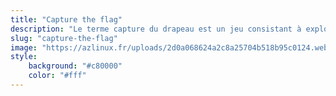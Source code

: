 ```yaml
---
title: "Capture the flag"
description: "Le terme capture du drapeau est un jeu consistant à exploiter des vulnérabilités affectant des logiciels de manière à s'introduire sur des ordinateurs pour récupérer les drapeaux, preuves de l'intrusion."
slug: "capture-the-flag"
image: "https://azlinux.fr/uploads/2d0a068624a2c8a25704b518b95c0124.webp"
style:
    background: "#c80000"
    color: "#fff"
---
```

